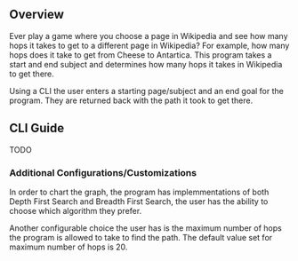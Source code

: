 ## Overview

Ever play a game where you choose a page in Wikipedia and see how many
hops it takes to get to a different page in Wikipedia? For example, how
many hops does it take to get from Cheese to Antartica. This program 
takes a start and end subject and determines how many hops it takes in 
Wikipedia to get there. 

Using a CLI the user enters a starting page/subject and an end goal for
the program. They are returned back with the path it took to get there. 

## CLI Guide

TODO

### Additional Configurations/Customizations

In order to chart the graph, the program has implemmentations of both
Depth First Search and Breadth First Search, the user has the ability to
choose which algorithm they prefer. 

Another configurable choice the user has is the maximum number of hops
the program is allowed to take to find the path. The default value set
for maximum number of hops is 20. 